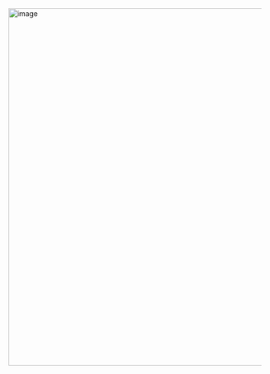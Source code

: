 <img width="638" height="711" alt="image" src="https://github.com/user-attachments/assets/06dd8fc7-8aa2-42da-9d8d-937729ba89a7" />
